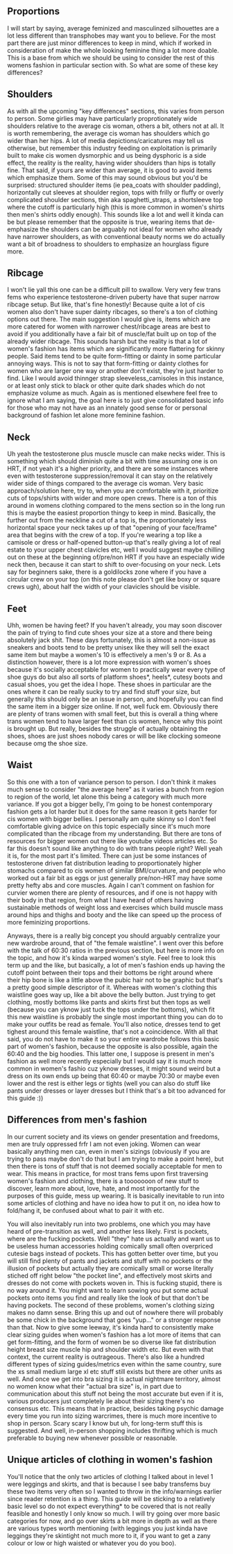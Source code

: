 ## Proportions

I will start by saying, average feminized and masculinzed silhouettes are a lot
less different than transphobes may want you to believe. For the most part there
are just minor differences to keep in mind, which if worked in consideration of
make the whole looking feminine thing a lot more doable. This is a base from
which we should be using to consider the rest of this womens fashion in
particular section with. So what are some of these key differences?

## Shoulders

As with all the upcoming "key differences" sections, this varies from person to
person. Some girlies may have particularly proprotionately wide shoulders
relative to the average cis woman, others a bit, others not at all. It is worth
remembering, the average cis woman has shoulders which go wider than her hips. A
lot of media depictions/caricatures may tell us otherwise, but remember this
industry feeding on exploitation is primarily built to make cis women dysmorphic
and us being dysphoric is a side effect, the reality is the reality, having
wider shoulders than hips is totally fine. That said, if yours are wider than
average, it is good to avoid items which emphasize them. Some of this may sound
obvious but you'd be surprised: structured shoulder items (ie pea_coats with
shoulder padding), horizontally cut sleeves at shoulder region, tops with frilly
or fluffy or overly complicated shoulder sections, thin aka spaghetti_straps, a
shortsleeve top where the cutoff is particularly high (this is more common in
women's shirts then men's shirts oddly enough). This sounds like a lot and well
it kinda can be but please remember that the opposite is true, wearing items
that de-emphasize the shoulders can be arguably not ideal for women who already
have narrower shoulders, as with conventional beauty norms we do actually want
a bit of broadness to shoulders to emphasize an hourglass figure more.

## Ribcage

I won't lie yall this one can be a difficult pill to swallow. Very very few
trans fems who experience testosterone-driven puberty have that super narrow
ribcage setup. But like, that's fine honestly! Because quite a lot of cis women
also don't have super dainty ribcages, so there's a ton of clothing options out
there. The main suggestion I would give is, items which are more catered for
women with narrower chest/ribcage areas are best to avoid if you additionally
have a fair bit of muscle/fat built up on top of the already wider ribcage. This
sounds harsh but the reality is that a lot of women's fashion has items which
are significantly more flattering for skinny people. Said items tend to be quite
form-fitting or dainty in some particular annoying ways. This is not to say that
form-fitting or dainty clothes for women who are larger one way or another don't
exist, they're just harder to find. Like I would avoid thinnger strap
sleeveless_camisoles in this instance, or at least only stick to black or other
quite dark shades which do not emphasize volume as much. Again as is mentioned
elsewhere feel free to ignore what I am saying, the goal here is to just give
consolidated basic info for those who may not have as an innately good sense for
or personal background of fashion let alone more feminine fashion.

## Neck

Uh yeah the testosterone plus muscle muscle can make necks wider. This is
something which should diminish quite a bit with time assuming one is on HRT, if
not yeah it's a higher priority, and there are some instances where even with
testosterone suppression/removal it can stay on the relatively wider side of
things compared to the average cis woman. Very basic approach/solution here, try
to, when you are comfortable with it, prioritize cuts of tops/shirts with wider
and more open crews. There is a ton of this around in womens clothing compared
to the mens section so in the long run this is maybe the easiest proportion
thingy to keep in mind. Basically, the further out from the neckline a cut of a
top is, the proportionately less horizontal space your neck takes up of that
"opening of your face/frame" area that begins with the crew of a top. If you're
wearing a top like a camisole or dress or half-opened button-up that's really
giving a lot of real estate to your upper chest clavicles etc, well I would
suggest maybe chilling out on these at the beginning of/pre/non HRT if you have
an especially wide neck then, because it can start to shift to over-focusing on
your neck. Lets say for beginners sake, there is a goldilocks zone where if you
have a circular crew on your top (on this note please don't get like boxy or
square crews ugh), about half the width of your clavicles should be visible.

## Feet

Uhh, women be having feet? If you haven't already, you may soon discover the
pain of trying to find cute shoes your size at a store and there being
absolutely jack shit. These days fortunately, this is almost a non-issue as
sneakers and boots tend to be pretty unisex like they will sell the exact same
item but maybe a women's 10 is effectively a men's 9 or 8. As a distinction
however, there is a lot more expression with women's shoes because it's socially
acceptable for women to practically wear every type of shoe guys do but also
all sorts of platform shoes*, heels*, cutesy boots and casual shoes, you get
the idea I hope. These shoes in particular are the ones where it can be really
sucky to try and find stuff your size, but generally this should only be an
issue in person, and hopefully you can find the same item in a bigger size
online. If not, well fuck em. Obviously there are plenty of trans women with
small feet, but this is overall a thing where trans women tend to have larger
feet than cis women, hence why this point is brought up. But really, besides
the struggle of actually obtaining the shoes, shoes are just shoes nobody cares
or will be like clocking someone because omg the shoe size.

## Waist

So this one with a ton of variance person to person. I don't think it makes
much sense to consider "the average here" as it varies a bunch from region to
region of the world, let alone this being a category with much more variance. If
you got a bigger belly, I'm going to be honest contemporary fashion gets a lot
harder but it does for the same reason it gets harder for cis women with bigger
bellies. I personally am quite skinny so I don't feel comfortable giving advice
on this topic especially since it's much more complicated than the ribcage from
my understanding. But there are tons of resources for bigger women out there
like youtube videos articles etc. So far this doesn't sound like anything to do
with trans people right? Well yeah it is, for the most part it's limited. There
can just be some instances of testosterone driven fat distribution leading to
proportionately higher stomachs compared to cis women of similar BMI/curvature,
and people who worked out a fair bit as eggs or just generally pre/non-HRT may
have some pretty hefty abs and core muscles. Again I can't comment on fashion
for curvier women there are plenty of resources, and if one is not happy with
their body in that region, from what I have heard of others having sustainable
methods of weight loss and exercises which build muscle mass around hips and
thighs and booty and the like can speed up the process of more feminizing
proportions.

Anyways, there is a really big concept you should arguably centralize your new
wardrobe around, that of "the female waistline". I went over this before with
the talk of 60:30 ratios in the previous section, but here is more info on the
topic, and how it's kinda warped women's style. Feel free to look this term up
and the like, but basically, a lot of men's fashion ends up having the cutoff
point between their tops and their bottoms be right around where their hip bone
is like a little above the pubic hair not to be graphic but that's a pretty good
simple descriptor of it. Whereas with women's clothing this waistline goes way
up, like a bit above the belly button. Just trying to get clothing, mostly 
bottoms like pants and skirts first but then tops as well (because you can
yknow just tuck the tops under the bottoms), which fit this new waistline is
probably the single most important thing you can do to make your outfits be read
as female. You'll also notice, dresses tend to get tighest around this female
waistline, that's not a coincidence. With all that said, you do not have to
make it so your entire wardrobe follows this basic part of women's fashion,
because the opposite is also possible, again the 60:40 and the big hoodies. This
latter one, I suppose is present in men's fashion as well more recently
especially but I would say it is much more common in women's fashio cuz yknow
dresses, it might sound weird but a dress on its own ends up being that 60:40
or maybe 70:30 or maybe even lower and the rest is either legs or tights (well
you can also do stuff like pants under dresses or layer dresses but I think
that's a bit too advanced for this guide :))

## Differences from men's fashion

In our current society and its views on gender presentation and freedoms, men
are truly oppressed frfr I am not even joking. Women can wear basically anything
men can, even in men's sizings (obviously if you are trying to pass maybe don't
do that but I am trying to make a point here), but then there is tons of stuff
that is not deemed socially acceptable for men to wear. This means in practice,
for most trans fems upon first traversing women's fashion and clothing, there is
a tooooooon of new stuff to discover, learn more about, love, hate, and most
importantly for the purposes of this guide, mess up wearing. It is basically
inevitable to run into some articles of clothing and have no idea how to put it
on, no idea how to fold/hang it, be confused about what to pair it with etc.

You will also inevitably run into two problems, one which you may have heard of
pre-transition as well, and another less likely. First is pockets, where are the
fucking pockets. Well "they" hate us actually and want us to be useless human
accessories holding comically small often overpriced cutesie bags instead of
pockets. This has gotten better over time, but you will still find plenty of
pants and jackets and stuff with no pockets or the illusion of pockets but
actually they are comically small or worse literally stiched off right below
"the pocket line", and effectively most skirts and dresses do not come with
pockets woven in. This is fucking stupid, there is no way around it. You might
want to learn sowing you put some actual pockets onto items you find and really
like the look of but that don't be having pockets. The second of these problems,
women's clothing sizing makes no damn sense. Bring this up and out of nowhere
there will probably be some chick in the background that goes "yup..." or a
stronger response than that. Now to give some leeway, it's kinda hard to
consistently make clear sizing guides when women's fashion has a lot more of
items that can get form-fitting, and the form of women be so diverse like fat
distribution height breast size muscle hip and shoulder width etc. But even with
that context, the current reality is outrageous. There's also like a hundred
different types of sizing guides/metrics even within the same country, sure the
xs small medium large xl etc stuff still exists but there are other units as
well. And once we get into bra sizing it is actual nightmare territory, almost
no women know what their "actual bra size" is, in part due to communication
about this stuff not being the most accurate but even if it is, various
producers just completely lie about their sizing there's no consensus etc. This
means that in practice, besides taking psychic damage every time you run into
sizing warcrimes, there is much more incentive to shop in person. Scary scary I
know but uh, for long-term stuff this is suggested. And well, in-person shopping
includes thrifting which is much preferable to buying new whenever possible or
reasonable.

## Unique articles of clothing in women's fashion

You'll notice that the only two articles of clothing I talked about in level 1
were leggings and skirts, and that is because I see baby transfems buy these
two items very often so I wanted to throw in the info/warnings earlier since
reader retention is a thing. This guide will be sticking to a relatively basic
level so do not expect everything* to be covered that is not really feasible and
honestly I only know so much. I will try going over more basic categories for
now, and go over skirts a bit more in depth as well as there are various types
worth mentioning (with leggings you just kinda have leggings they're skintight
not much more to it, if you want to get a zany colour or low or high waisted or
whatever you do you boo).


